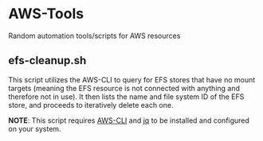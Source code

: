 # AWS-Tools
Random automation tools/scripts for AWS resources

## efs-cleanup.sh
This script utilizes the AWS-CLI to query for EFS stores that have no mount targets (meaning the EFS resource is not connected with anything and therefore not in use). It then lists the name and file system ID of the EFS store, and proceeds to iteratively delete each one.

**NOTE**: This script requires [AWS-CLI](https://aws.amazon.com/cli/) and [jq](https://stedolan.github.io/jq/download/) to be installed and configured on your system.
